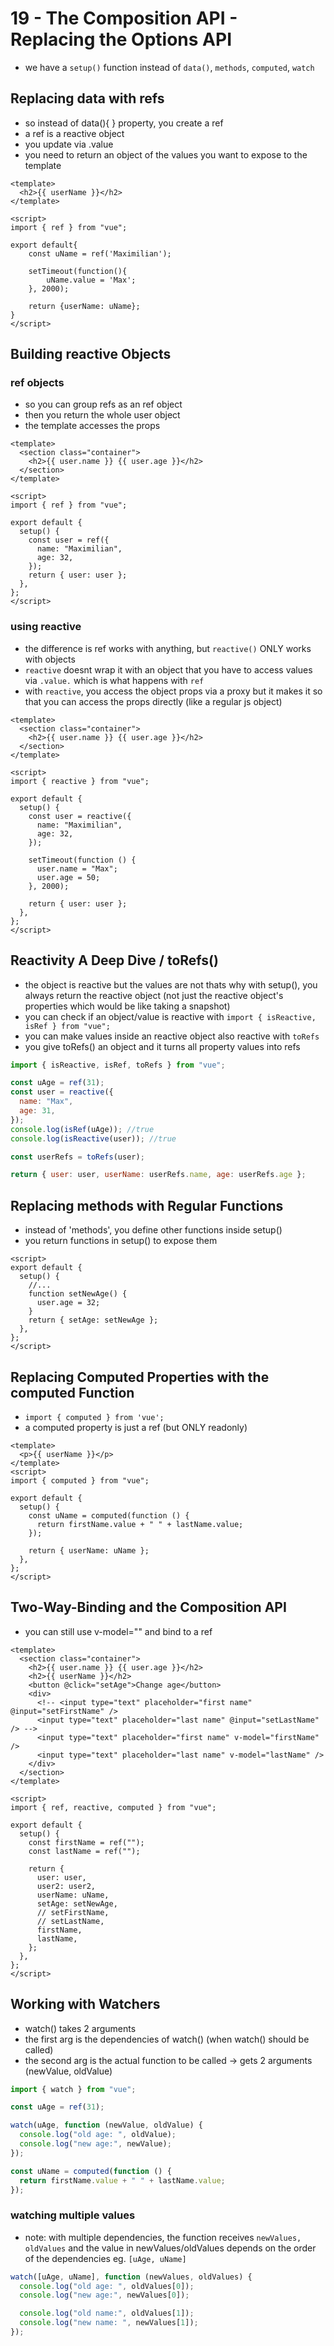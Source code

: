 # 19 - The Composition API - Replacing the Options API

- we have a `setup()` function instead of `data()`, `methods`, `computed`, `watch`

## Replacing data with refs

- so instead of data(){ } property, you create a ref
- a ref is a reactive object
- you update via .value
- you need to return an object of the values you want to expose to the template

```vue
<template>
  <h2>{{ userName }}</h2>
</template>

<script>
import { ref } from "vue";

export default{
    const uName = ref('Maximilian');

    setTimeout(function(){
        uName.value = 'Max';
    }, 2000);

    return {userName: uName};
}
</script>
```

## Building reactive Objects

### ref objects

- so you can group refs as an ref object
- then you return the whole user object
- the template accesses the props

```vue
<template>
  <section class="container">
    <h2>{{ user.name }} {{ user.age }}</h2>
  </section>
</template>

<script>
import { ref } from "vue";

export default {
  setup() {
    const user = ref({
      name: "Maximilian",
      age: 32,
    });
    return { user: user };
  },
};
</script>
```

### using reactive

- the difference is ref works with anything, but `reactive()` ONLY works with objects
- `reactive` doesnt wrap it with an object that you have to access values via `.value.` which is what happens with `ref`
- with `reactive`, you access the object props via a proxy but it makes it so that you can access the props directly (like a regular js object)

```vue
<template>
  <section class="container">
    <h2>{{ user.name }} {{ user.age }}</h2>
  </section>
</template>

<script>
import { reactive } from "vue";

export default {
  setup() {
    const user = reactive({
      name: "Maximilian",
      age: 32,
    });

    setTimeout(function () {
      user.name = "Max";
      user.age = 50;
    }, 2000);

    return { user: user };
  },
};
</script>
```

## Reactivity A Deep Dive / toRefs()

- the object is reactive but the values are not thats why with setup(), you always return the reactive object (not just the reactive object's properties which would be like taking a snapshot)
- you can check if an object/value is reactive with `import { isReactive, isRef } from "vue";`
- you can make values inside an reactive object also reactive with `toRefs`
- you give toRefs() an object and it turns all property values into refs

```js
import { isReactive, isRef, toRefs } from "vue";

const uAge = ref(31);
const user = reactive({
  name: "Max",
  age: 31,
});
console.log(isRef(uAge)); //true
console.log(isReactive(user)); //true

const userRefs = toRefs(user);

return { user: user, userName: userRefs.name, age: userRefs.age };
```

## Replacing methods with Regular Functions

- instead of 'methods', you define other functions inside setup()
- you return functions in setup() to expose them

```vue
<script>
export default {
  setup() {
    //...
    function setNewAge() {
      user.age = 32;
    }
    return { setAge: setNewAge };
  },
};
</script>
```

## Replacing Computed Properties with the computed Function

- `import { computed } from 'vue';`
- a computed property is just a ref (but ONLY readonly)

```vue
<template>
  <p>{{ userName }}</p>
</template>
<script>
import { computed } from "vue";

export default {
  setup() {
    const uName = computed(function () {
      return firstName.value + " " + lastName.value;
    });

    return { userName: uName };
  },
};
</script>
```

## Two-Way-Binding and the Composition API

- you can still use v-model="" and bind to a ref

```vue
<template>
  <section class="container">
    <h2>{{ user.name }} {{ user.age }}</h2>
    <h2>{{ userName }}</h2>
    <button @click="setAge">Change age</button>
    <div>
      <!-- <input type="text" placeholder="first name" @input="setFirstName" />
      <input type="text" placeholder="last name" @input="setLastName" /> -->
      <input type="text" placeholder="first name" v-model="firstName" />
      <input type="text" placeholder="last name" v-model="lastName" />
    </div>
  </section>
</template>

<script>
import { ref, reactive, computed } from "vue";

export default {
  setup() {
    const firstName = ref("");
    const lastName = ref("");

    return {
      user: user,
      user2: user2,
      userName: uName,
      setAge: setNewAge,
      // setFirstName,
      // setLastName,
      firstName,
      lastName,
    };
  },
};
</script>
```

## Working with Watchers

- watch() takes 2 arguments
- the first arg is the dependencies of watch() (when watch() should be called)
- the second arg is the actual function to be called -> gets 2 arguments (newValue, oldValue)

```js
import { watch } from "vue";

const uAge = ref(31);

watch(uAge, function (newValue, oldValue) {
  console.log("old age: ", oldValue);
  console.log("new age:", newValue);
});

const uName = computed(function () {
  return firstName.value + " " + lastName.value;
});
```

### watching multiple values

- note: with multiple dependencies, the function receives `newValues, oldValues` and the value
  in newValues/oldValues depends on the order of the dependencies eg. `[uAge, uName]`

```js
watch([uAge, uName], function (newValues, oldValues) {
  console.log("old age: ", oldValues[0]);
  console.log("new age:", newValues[0]);

  console.log("old name:", oldValues[1]);
  console.log("new name: ", newValues[1]);
});
```
